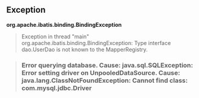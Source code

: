 ## Exception

**org.apache.ibatis.binding.BindingException**

>  Exception in thread "main" org.apache.ibatis.binding.BindingException: Type interface dao.UserDao is not known to the MapperRegistry.

> ### Error querying database.  Cause: java.sql.SQLException: Error setting driver on UnpooledDataSource. Cause: java.lang.ClassNotFoundException: Cannot find class: com.mysql.jdbc.Driver